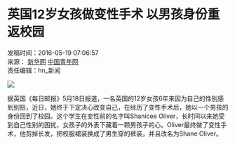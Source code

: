 # 英国12岁女孩做变性手术 以男孩身份重返校园

发稿时间：2016-05-19 07:06:57  
来源： [新华网](http://news.xinhuanet.com/world/2016-05/19/c_128995661.htm) [中国青年网](http://www.youth.cn)  
责任编辑：hn_新闻  

![](./W020160519256114220161.jpg)

据英国《每日邮报》5月18日报道，一名英国的12岁女孩6年来因为自己的性别感到别扭，近日，她终于下定决心改变自己，在经历了变性手术后，她以一个男孩的身份回到了校园。这个学生在变性前的名字叫Shanicee Oliver，长时间以来她受到自己性别的困扰，女孩子的外表下藏着一颗男孩子的心。Oliver最终做了变性手术，他剪掉长发，把校服裙装换成了男生穿的裤装，并且改名为Shane Oliver。